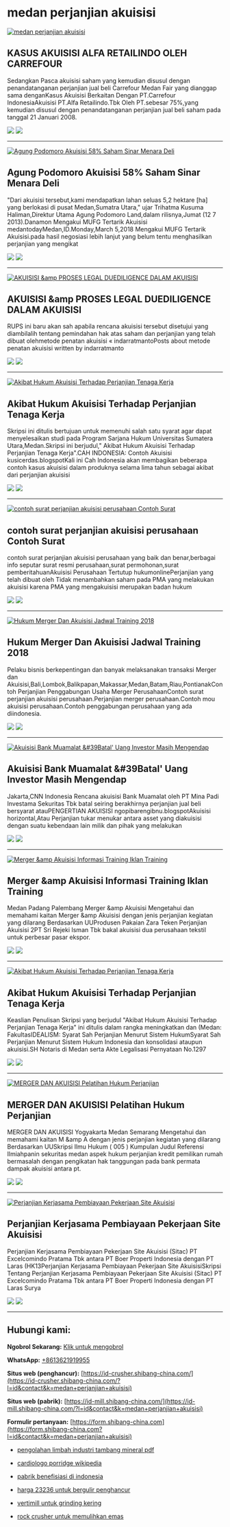 # medan perjanjian akuisisi

<a href="https://swt.shibang-china.com/?l=id&img&k=medan+perjanjian+akuisisi" target="_blank">![medan perjanjian akuisisi](http://static.shibang-china.com/all-800x300/875.jpg)</a>

## KASUS AKUISISI ALFA RETAILINDO OLEH CARREFOUR
Sedangkan Pasca akuisisi saham yang kemudian disusul dengan penandatanganan perjanjian jual beli Carrefour Medan Fair yang dianggap sama denganKasus Akuisisi Berkaitan Dengan PT.Carrefour IndonesiaAkuisisi PT.Alfa Retailindo.Tbk Oleh PT.sebesar 75%,yang kemudian disusul dengan penandatanganan perjanjian jual beli saham pada tanggal 21 Januari 2008.


<a href="https://whatsapp.shibangsoft.com/WhatsApp.php" target="_blank" title="WhatsApp">![](http://static.shibang-china.com/icon/whatsapp.png)</a> <a href="https://swt.shibang-china.com/?l=id&icon&k=medan+perjanjian+akuisisi" target="_blank">![](http://static.shibang-china.com/icon/chat-id.png)</a>

---

<a href="https://swt.shibang-china.com/?l=id&img&k=medan+perjanjian+akuisisi" target="_blank">![Agung Podomoro Akuisisi 58% Saham Sinar Menara Deli](http://static.shibang-china.com/all-800x300/356.jpg)</a>

## Agung Podomoro Akuisisi 58% Saham Sinar Menara Deli
"Dari akuisisi tersebut,kami mendapatkan lahan seluas 5,2 hektare [ha] yang berlokasi di pusat Medan,Sumatra Utara," ujar Trihatma Kusuma Haliman,Direktur Utama Agung Podomoro Land,dalam rilisnya,Jumat (12 7 2013).Danamon Mengakui MUFG Tertarik Akuisisi medantodayMedan,ID.Monday,March 5,2018 Mengakui MUFG Tertarik Akuisisi.pada hasil negosiasi lebih lanjut yang belum tentu menghasilkan perjanjian yang mengikat


<a href="https://whatsapp.shibangsoft.com/WhatsApp.php" target="_blank" title="WhatsApp">![](http://static.shibang-china.com/icon/whatsapp.png)</a> <a href="https://swt.shibang-china.com/?l=id&icon&k=medan+perjanjian+akuisisi" target="_blank">![](http://static.shibang-china.com/icon/chat-id.png)</a>

---

<a href="https://swt.shibang-china.com/?l=id&img&k=medan+perjanjian+akuisisi" target="_blank">![AKUISISI &amp PROSES LEGAL DUEDILIGENCE DALAM AKUISISI](http://static.shibang-china.com/all-800x300/1409.jpg)</a>

## AKUISISI &amp PROSES LEGAL DUEDILIGENCE DALAM AKUISISI
RUPS ini baru akan sah apabila rencana akuisisi tersebut disetujui yang diambilalih tentang pemindahan hak atas saham dan perjanjian yang telah dibuat olehmetode penatan akuisisi « indarratmantoPosts about metode penatan akuisisi written by indarratmanto


<a href="https://whatsapp.shibangsoft.com/WhatsApp.php" target="_blank" title="WhatsApp">![](http://static.shibang-china.com/icon/whatsapp.png)</a> <a href="https://swt.shibang-china.com/?l=id&icon&k=medan+perjanjian+akuisisi" target="_blank">![](http://static.shibang-china.com/icon/chat-id.png)</a>

---

<a href="https://swt.shibang-china.com/?l=id&img&k=medan+perjanjian+akuisisi" target="_blank">![Akibat Hukum Akuisisi Terhadap Perjanjian Tenaga Kerja](http://static.shibang-china.com/all-800x300/1475.jpg)</a>

## Akibat Hukum Akuisisi Terhadap Perjanjian Tenaga Kerja
Skripsi ini ditulis bertujuan untuk memenuhi salah satu syarat agar dapat menyelesaikan studi pada Program Sarjana Hukum Universitas Sumatera Utara,Medan.Skripsi ini berjudul," Akibat Hukum Akuisisi Terhadap Perjanjian Tenaga Kerja".CAH INDONESIA: Contoh Akuisisi kusicerdas.blogspotKali ini Cah Indonesia akan membagikan beberapa contoh kasus akuisisi dalam produknya selama lima tahun sebagai akibat dari perjanjian akuisisi


<a href="https://whatsapp.shibangsoft.com/WhatsApp.php" target="_blank" title="WhatsApp">![](http://static.shibang-china.com/icon/whatsapp.png)</a> <a href="https://swt.shibang-china.com/?l=id&icon&k=medan+perjanjian+akuisisi" target="_blank">![](http://static.shibang-china.com/icon/chat-id.png)</a>

---

<a href="https://swt.shibang-china.com/?l=id&img&k=medan+perjanjian+akuisisi" target="_blank">![contoh surat perjanjian akuisisi perusahaan Contoh Surat](http://static.shibang-china.com/all-800x300/1405.jpg)</a>

## contoh surat perjanjian akuisisi perusahaan Contoh Surat
contoh surat perjanjian akuisisi perusahaan yang baik dan benar,berbagai info seputar ѕurаt resmi реruѕаhааn,ѕurаt реrmоhоnаn,ѕurаt pemberitahuanAkuisisi Perusahaan Tertutup hukumonlinePerjanjian yang telah dibuat oleh Tidak menambahkan saham pada PMA yang melakukan akuisisi karena PMA yang mengakuisisi merupakan badan hukum


<a href="https://whatsapp.shibangsoft.com/WhatsApp.php" target="_blank" title="WhatsApp">![](http://static.shibang-china.com/icon/whatsapp.png)</a> <a href="https://swt.shibang-china.com/?l=id&icon&k=medan+perjanjian+akuisisi" target="_blank">![](http://static.shibang-china.com/icon/chat-id.png)</a>

---

<a href="https://swt.shibang-china.com/?l=id&img&k=medan+perjanjian+akuisisi" target="_blank">![Hukum Merger Dan Akuisisi Jadwal Training 2018](http://static.shibang-china.com/all-800x300/310.jpg)</a>

## Hukum Merger Dan Akuisisi Jadwal Training 2018
Pelaku bisnis berkepentingan dan banyak melaksanakan transaksi Merger dan Akuisisi,Bali,Lombok,Balikpapan,Makassar,Medan,Batam,Riau,PontianakContoh Perjanjian Penggabungan Usaha Merger PerusahaanContoh surat perjanjian akuisisi perusahaan.Perjanjian merger perusahaan.Contoh mou akuisisi perusahaan.Contoh penggabungan perusahaan yang ada diindonesia.


<a href="https://whatsapp.shibangsoft.com/WhatsApp.php" target="_blank" title="WhatsApp">![](http://static.shibang-china.com/icon/whatsapp.png)</a> <a href="https://swt.shibang-china.com/?l=id&icon&k=medan+perjanjian+akuisisi" target="_blank">![](http://static.shibang-china.com/icon/chat-id.png)</a>

---

<a href="https://swt.shibang-china.com/?l=id&img&k=medan+perjanjian+akuisisi" target="_blank">![Akuisisi Bank Muamalat &#39Batal' Uang Investor Masih Mengendap](http://static.shibang-china.com/all-800x300/45.jpg)</a>

## Akuisisi Bank Muamalat &#39Batal' Uang Investor Masih Mengendap
Jakarta,CNN Indonesia Rencana akuisisi Bank Muamalat oleh PT Mina Padi Investama Sekuritas Tbk batal seiring berakhirnya perjanjian jual beli bersyarat atauPENGERTIAN AKUISISI ngopibarengibnu.blogspotAkuisisi horizontal,Atau Perjanjian tukar menukar antara asset yang diakuisisi dengan suatu kebendaan lain milik dan pihak yang melakukan


<a href="https://whatsapp.shibangsoft.com/WhatsApp.php" target="_blank" title="WhatsApp">![](http://static.shibang-china.com/icon/whatsapp.png)</a> <a href="https://swt.shibang-china.com/?l=id&icon&k=medan+perjanjian+akuisisi" target="_blank">![](http://static.shibang-china.com/icon/chat-id.png)</a>

---

<a href="https://swt.shibang-china.com/?l=id&img&k=medan+perjanjian+akuisisi" target="_blank">![Merger &amp Akuisisi Informasi Training Iklan Training](http://static.shibang-china.com/all-800x300/894.jpg)</a>

## Merger &amp Akuisisi Informasi Training Iklan Training
Medan Padang Palembang Merger &amp Akuisisi Mengetahui dan memahami kaitan Merger &amp Akuisisi dengan jenis perjanjian kegiatan yang dilarang Berdasarkan UUProdusen Pakaian Zara Teken Perjanjian Akuisisi 2PT Sri Rejeki Isman Tbk bakal akuisisi dua perusahaan tekstil untuk perbesar pasar ekspor.


<a href="https://whatsapp.shibangsoft.com/WhatsApp.php" target="_blank" title="WhatsApp">![](http://static.shibang-china.com/icon/whatsapp.png)</a> <a href="https://swt.shibang-china.com/?l=id&icon&k=medan+perjanjian+akuisisi" target="_blank">![](http://static.shibang-china.com/icon/chat-id.png)</a>

---

<a href="https://swt.shibang-china.com/?l=id&img&k=medan+perjanjian+akuisisi" target="_blank">![Akibat Hukum Akuisisi Terhadap Perjanjian Tenaga Kerja](http://static.shibang-china.com/all-800x300/749.jpg)</a>

## Akibat Hukum Akuisisi Terhadap Perjanjian Tenaga Kerja
Keaslian Penulisan Skripsi yang berjudul "Akibat Hukum Akuisisi Terhadap Perjanjian Tenaga Kerja" ini ditulis dalam rangka meningkatkan dan (Medan: FakultasIDEALISM: Syarat Sah Perjanjian Menurut Sistem HukumSyarat Sah Perjanjian Menurut Sistem Hukum Indonesia dan konsolidasi ataupun akuisisi.SH Notaris di Medan serta Akte Legalisasi Pernyataan No.1297


<a href="https://whatsapp.shibangsoft.com/WhatsApp.php" target="_blank" title="WhatsApp">![](http://static.shibang-china.com/icon/whatsapp.png)</a> <a href="https://swt.shibang-china.com/?l=id&icon&k=medan+perjanjian+akuisisi" target="_blank">![](http://static.shibang-china.com/icon/chat-id.png)</a>

---

<a href="https://swt.shibang-china.com/?l=id&img&k=medan+perjanjian+akuisisi" target="_blank">![MERGER DAN AKUISISI Pelatihan Hukum Perjanjian](http://static.shibang-china.com/all-800x300/162.jpg)</a>

## MERGER DAN AKUISISI Pelatihan Hukum Perjanjian
MERGER DAN AKUISISI Yogyakarta Medan Semarang Mengetahui dan memahami kaitan M &amp A dengan jenis perjanjian kegiatan yang dilarang Berdasarkan UUSkripsi Ilmu Hukum ( 005 ) Kumpulan Judul Referensi Ilmiahpanin sekuritas medan aspek hukum perjanjian kredit pemilikan rumah bermasalah dengan pengikatan hak tanggungan pada bank permata dampak akuisisi antara pt.


<a href="https://whatsapp.shibangsoft.com/WhatsApp.php" target="_blank" title="WhatsApp">![](http://static.shibang-china.com/icon/whatsapp.png)</a> <a href="https://swt.shibang-china.com/?l=id&icon&k=medan+perjanjian+akuisisi" target="_blank">![](http://static.shibang-china.com/icon/chat-id.png)</a>

---

<a href="https://swt.shibang-china.com/?l=id&img&k=medan+perjanjian+akuisisi" target="_blank">![Perjanjian Kerjasama Pembiayaan Pekerjaan Site Akuisisi](http://static.shibang-china.com/all-800x300/15.jpg)</a>

## Perjanjian Kerjasama Pembiayaan Pekerjaan Site Akuisisi
Perjanjian Kerjasama Pembiayaan Pekerjaan Site Akuisisi (Sitac) PT Excelcomindo Pratama Tbk antara PT Boer Properti Indonesia dengan PT Laras (HK13Perjanjian Kerjasama Pembiayaan Pekerjaan Site AkuisisiSkripsi Tentang Perjanjian Kerjasama Pembiayaan Pekerjaan Site Akuisisi (Sitac) PT Excelcomindo Pratama Tbk antara PT Boer Properti Indonesia dengan PT Laras Surya


<a href="https://whatsapp.shibangsoft.com/WhatsApp.php" target="_blank" title="WhatsApp">![](http://static.shibang-china.com/icon/whatsapp.png)</a> <a href="https://swt.shibang-china.com/?l=id&icon&k=medan+perjanjian+akuisisi" target="_blank">![](http://static.shibang-china.com/icon/chat-id.png)</a>

---
## Hubungi kami:

**Ngobrol Sekarang:** [Klik untuk mengobrol](https://swt.shibang-china.com?l=id&contact&k=medan+perjanjian+akuisisi)

**WhatsApp:**  [+8613621919955](https://whatsapp.shibangsoft.com/WhatsApp.php)

**Situs web (penghancur):** [https://id-crusher.shibang-china.com/](https://id-crusher.shibang-china.com/?l=id&contact&k=medan+perjanjian+akuisisi)

**Situs web (pabrik):** [https://id-mill.shibang-china.com/](https://id-mill.shibang-china.com/?l=id&contact&k=medan+perjanjian+akuisisi)

**Formulir pertanyaan:** [https://form.shibang-china.com](https://form.shibang-china.com?l=id&contact&k=medan+perjanjian+akuisisi)

* [pengolahan limbah industri tambang mineral pdf](../26/pengolahan%20limbah%20industri%20tambang%20mineral%20pdf.md)

* [cardiologo porridge wikipedia](../28/cardiologo%20porridge%20wikipedia.md)

* [pabrik benefisiasi di indonesia](../17/pabrik%20benefisiasi%20di%20indonesia.md)

* [harga 23236 untuk bergulir penghancur](../20/harga%2023236%20untuk%20bergulir%20penghancur.md)

* [vertimill untuk grinding kering](../19/vertimill%20untuk%20grinding%20kering.md)

* [rock crusher untuk memulihkan emas](../20/rock%20crusher%20untuk%20memulihkan%20emas.md)